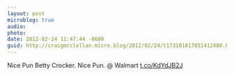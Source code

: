 ```yaml
---
layout: post
microblog: true
audio: 
photo: 
date: 2012-02-24 11:47:44 -0600
guid: http://craigmcclellan.micro.blog/2012/02/24/t173101817851412480.html
---
```

Nice Pun Betty Crocker. Nice Pun.   @ Walmart [t.co/KdYdJB2J](http://t.co/KdYdJB2J)
